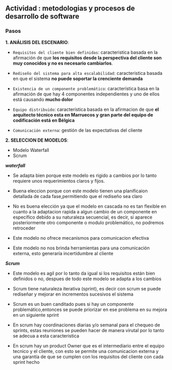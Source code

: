 ## Actividad : metodologias y procesos de desarrollo de software
### Pasos
**1. ANÁLISIS DEL ESCENARIO**:

- `Requisitos del cliente bien definidas`: caracteristica basada en la afirmación de que **los
   requisitos desde la perspectiva del cliente son muy conocidos y no es necesario cambiarlos**.

- `Rediseño del sistema para alta escalabilidad`: caracteristica basada en que el sistema **no puede soportar la crenciente demanda**

- `Existencia de un componente problemático`: característica basa en la afirmación de que hay 4 componentes independientes
  y uno de ellos está causando **mucho dolor**

- `Equipo distribuido`: característica basada en la afirmacion de que **el arquitecto técnico esta en Marruecos y gran parte del
   equipo de codificación está en Bélgica**

- `Comunicación externa`: gestión de las expectativas del cliente

**2. SELECCION DE MODELOS**:
- Modelo Waterfall
- Scrum

***waterfall***

- Se adapta bien porque este modelo es rigido a cambios por lo tanto requiere unos requerimientos claros y fijos.

- Buena eleccion porque con este modelo tienen una planificaion detallada de cada fase,permitiendo que el rediseño sea claro

- No es buena elección ya que el modelo en cascada no es tan flexible en cuanto a la adaptacion rapida a algun cambio de un
componente en específico debido a su naturaleza secuencial, es decir, si aparece posteriormente otro componente o modulo problemático,
no podremos retroceder

- Este modelo no ofrece mecanismos para comunicacion efectiva

- Este modelo no nos brinda herramientas para una comunicación externa, esto generaría incertidumbre al cliente



***Scrum***

- Este modelo es agil por lo tanto da igual si los requisitos están bien definidos o no, despues de todo este modelo se adapta a los
   cambios

- Scrum tiene naturaleza iterativa (sprint), es decir con scrum se puede rediseñar y mejorar en incrementos sucesivos el sistema

- Scrum es un buen canditado pues si hay un componente problemático,entonces se puede priorizar en ese problema en su mejora
   en un siguiente sprint

- En scrum hay coordinaciones diarias y/o semanal para el chequeo de sprints, estas reuniones se pueden hacer de manera virutal
    por lo tanto se adecua a esta caracteristica

- En scrum hay un product Owner que es el intermediario entre el equipo tecnico y el cliente, con esto se permite una
    comunicacion externa y una garantía de que se cumplen con los requisitos del cliente con cada sprint hecho
